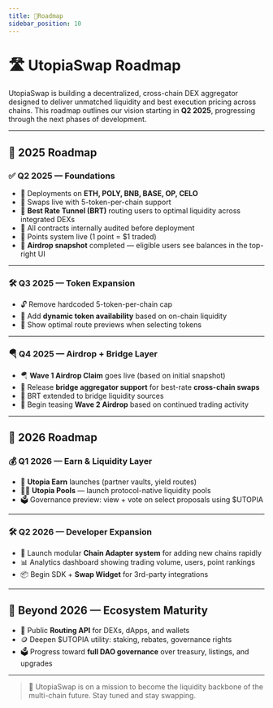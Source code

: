 ```yaml
---
title: 🧭Roadmap
sidebar_position: 10
---
```


# 🛣️ UtopiaSwap Roadmap

UtopiaSwap is building a decentralized, cross-chain DEX aggregator designed to deliver unmatched liquidity and best execution pricing across chains. This roadmap outlines our vision starting in **Q2 2025**, progressing through the next phases of development.

---

## 📅 2025 Roadmap

### ✅ Q2 2025 — Foundations

- 🚀 Deployments on **ETH, POLY, BNB, BASE, OP, CELO**
- 🔄 Swaps live with 5-token-per-chain support
- 🧠 **Best Rate Tunnel (BRT)** routing users to optimal liquidity across integrated DEXs
- 🔐 All contracts internally audited before deployment
- 🧾 Points system live (1 point = $1 traded)
- 🎁 **Airdrop snapshot** completed — eligible users see balances in the top-right UI

---

### 🛠️ Q3 2025 — Token Expansion

- 🔓 Remove hardcoded 5-token-per-chain cap
- 🧠 Add **dynamic token availability** based on on-chain liquidity
- 🧭 Show optimal route previews when selecting tokens

---

### 🪂 Q4 2025 — Airdrop + Bridge Layer

- 🪂 **Wave 1 Airdrop Claim** goes live (based on initial snapshot)
- 🌉 Release **bridge aggregator support** for best-rate **cross-chain swaps**
- 🔁 BRT extended to bridge liquidity sources
- 📣 Begin teasing **Wave 2 Airdrop** based on continued trading activity

---

## 📅 2026 Roadmap

### 💰 Q1 2026 — Earn & Liquidity Layer

- 💸 **Utopia Earn** launches (partner vaults, yield routes)
- 🏊‍♀️ **Utopia Pools** — launch protocol-native liquidity pools
- 🗳️ Governance preview: view + vote on select proposals using $UTOPIA

---

### 🛠️ Q2 2026 — Developer Expansion

- 🧩 Launch modular **Chain Adapter system** for adding new chains rapidly
- 📊 Analytics dashboard showing trading volume, users, point rankings
- 📦 Begin SDK + **Swap Widget** for 3rd-party integrations

---

## 🔮 Beyond 2026 — Ecosystem Maturity

- 📡 Public **Routing API** for DEXs, dApps, and wallets
- 🪙 Deepen $UTOPIA utility: staking, rebates, governance rights
- 🗳️ Progress toward **full DAO governance** over treasury, listings, and upgrades

---

> 🚀 UtopiaSwap is on a mission to become the liquidity backbone of the multi-chain future. Stay tuned and stay swapping.
